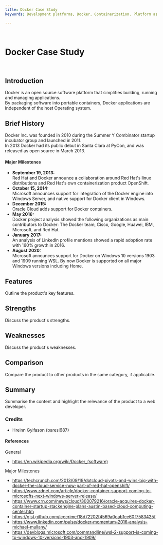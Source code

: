 ```yaml
---
title: Docker Case Study
keywords: Development platforms, Docker, Containerization, Platform as a service

---
```


<br />

# Docker Case Study

<br />

## Introduction

Docker is an open source software platform that simplifies building, running and managing applications.<br>
By packaging software into portable containers, Docker applications are independent of the host Operating system.


## Brief History

Docker Inc. was founded in 2010 during the Summer Y Combinator startup incubator group and launched in 2011.<br>
In 2013 Docker had its public debut in Santa Clara at PyCon, and was released as open source in March 2013.

#### Major Milestones

- **September 19, 2013:**<br> Red Hat and Docker announce a collaboration around Red Hat's linux distributions and Red Hat's own containerization product OpenShift.
-  **October 15, 2014:**<br> Microsoft announces support for integration of the Docker engine into Windows Server, and native support for Docker client in Windows.
-  **December 2015:**<br> Oracle Cloud adds support for Docker containers.
-  **May 2016:**<br> Docker project analysis showed the following organizations as main contributors to Docker: The Docker team, Cisco, Google, Huawei, IBM, Microsoft, and Red Hat.
- **January 2017:**<br> An analysis of LinkedIn profile mentions showed a rapid adoption rate with 160% growth in 2016.
- **August 2020:**<br> Microsoft announces support for Docker on Windows 10 versions 1903 and 1909 running WSL. By now Docker is supported on all major Windows versions including Home.

## Features

Outline the product's key features.

## Strengths

Discuss the product's strengths.

## Weaknesses

Discuss the product's weaknesses.

## Comparison

Compare the product to other products in the same category, if applicable.

## Summary

Summarise the content and highlight the relevance of the product to a web developer.

### Credits

- Hreinn Gylfason (baresi687)

#### References

General

- https://en.wikipedia.org/wiki/Docker_(software)

Major Milestones

- https://techcrunch.com/2013/09/19/dotcloud-pivots-and-wins-big-with-docker-the-cloud-service-now-part-of-red-hat-openshift/
- https://www.zdnet.com/article/docker-container-support-coming-to-microsofts-next-windows-server-release/
- https://www.crn.com/news/cloud/300079216/oracle-acquires-docker-container-startup-stackengine-plans-austin-based-cloud-computing-center.htm
- https://gist.github.com/icecrime/18d72202f4569a0cab1ee60f7583425f
- https://www.linkedin.com/pulse/docker-momentum-2016-analysis-michael-mullany/
- https://devblogs.microsoft.com/commandline/wsl-2-support-is-coming-to-windows-10-versions-1903-and-1909/

